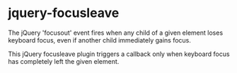 # jquery-focusleave

The jQuery 'focusout' event fires when any child of a given element loses keyboard focus, even if another child immediately gains focus.

This jQuery focusleave plugin triggers a callback only when keyboard focus has completely left the given element.

